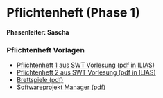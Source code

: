 # Pflichtenheft (Phase 1)
#### Phasenleiter: Sascha
### Pflichtenheft Vorlagen
* [Pflichtenheft 1 aus SWT Vorlesung (pdf in ILIAS)](https://ilias.studium.kit.edu/ilias.php?ref_id=435203&cmd=sendfile&cmdClass=ilrepositorygui&cmdNode=ed&baseClass=ilRepositoryGUI)
* [Pflichtenheft 2 aus SWT Vorlesung (pdf in ILIAS)](https://ilias.studium.kit.edu/ilias.php?ref_id=435204&cmd=sendfile&cmdClass=ilrepositorygui&cmdNode=ed&baseClass=ilRepositoryGUI)
* [Brettspiele (pdf)](http://hm.hgesser.de/ig-ws2008/folien/Pflichtenheft.pdf)
* [Softwareprojekt Manager (pdf)](http://web.fhnw.ch/personenseiten/rolf.dornberger/Documents/Lectures/swe/Stuff/PflichtenheftSoftwareManager.pdf)
